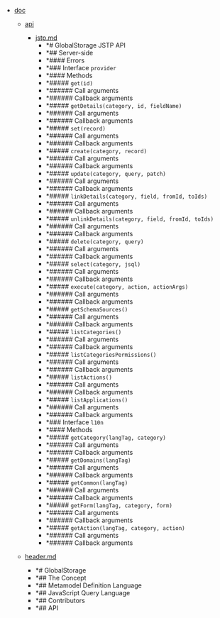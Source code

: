 - <a href = "E:\Node_projects\Node_Way\ArchivTSH_2\ArhivMetarhia_2\globalstorage-master\doc\cat.doc\dir.doc.md">doc</a>
    - <a href = "E:\Node_projects\Node_Way\ArchivTSH_2\ArhivMetarhia_2\globalstorage-master\doc\api\cat.api\dir.api.md">api</a>
        - <a href = "E:\Node_projects\Node_Way\ArchivTSH_2\ArhivMetarhia_2\globalstorage-master\doc\api\jstp.md">jstp.md</a>
            - *# GlobalStorage JSTP API
            - *## Server-side
            - *#### Errors
            - *### Interface `provider`
            - *#### Methods
            - *##### `get(id)`
            - *###### Call arguments
            - *###### Callback arguments
            - *##### `getDetails(category, id, fieldName)`
            - *###### Call arguments
            - *###### Callback arguments
            - *##### `set(record)`
            - *###### Call arguments
            - *###### Callback arguments
            - *##### `create(category, record)`
            - *###### Call arguments
            - *###### Callback arguments
            - *##### `update(category, query, patch)`
            - *###### Call arguments
            - *###### Callback arguments
            - *##### `linkDetails(category, field, fromId, toIds)`
            - *###### Call arguments
            - *###### Callback arguments
            - *##### `unlinkDetails(category, field, fromId, toIds)`
            - *###### Call arguments
            - *###### Callback arguments
            - *##### `delete(category, query)`
            - *###### Call arguments
            - *###### Callback arguments
            - *##### `select(category, jsql)`
            - *###### Call arguments
            - *###### Callback arguments
            - *##### `execute(category, action, actionArgs)`
            - *###### Call arguments
            - *###### Callback arguments
            - *##### `getSchemaSources()`
            - *###### Call arguments
            - *###### Callback arguments
            - *##### `listCategories()`
            - *###### Call arguments
            - *###### Callback arguments
            - *##### `listCategoriesPermissions()`
            - *###### Call arguments
            - *###### Callback arguments
            - *##### `listActions()`
            - *###### Call arguments
            - *###### Callback arguments
            - *##### `listApplications()`
            - *###### Call arguments
            - *###### Callback arguments
            - *### Interface `l10n`
            - *#### Methods
            - *##### `getCategory(langTag, category)`
            - *###### Call arguments
            - *###### Callback arguments
            - *##### `getDomains(langTag)`
            - *###### Call arguments
            - *###### Callback arguments
            - *##### `getCommon(langTag)`
            - *###### Call arguments
            - *###### Callback arguments
            - *##### `getForm(langTag, category, form)`
            - *###### Call arguments
            - *###### Callback arguments
            - *##### `getAction(langTag, category, action)`
            - *###### Call arguments
            - *###### Callback arguments
    
    - <a href = "E:\Node_projects\Node_Way\ArchivTSH_2\ArhivMetarhia_2\globalstorage-master\doc\header.md">header.md</a>
        - *# GlobalStorage
        - *## The Concept
        - *## Metamodel Definition Language
        - *## JavaScript Query Language
        - *## Contributors
        - *## API
